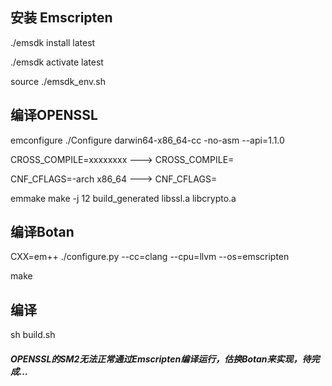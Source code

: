 ## 安装 Emscripten

./emsdk install latest

./emsdk activate latest

source ./emsdk_env.sh

## 编译OPENSSL

emconfigure ./Configure  darwin64-x86_64-cc -no-asm --api=1.1.0

CROSS_COMPILE=xxxxxxxx ---> CROSS_COMPILE=

CNF_CFLAGS=-arch x86_64 --->  CNF_CFLAGS=

emmake make -j 12 build_generated libssl.a libcrypto.a

## 编译Botan

CXX=em++ ./configure.py --cc=clang --cpu=llvm --os=emscripten

make

## 编译

sh build.sh



#### *OPENSSL的SM2无法正常通过Emscripten编译运行，估换Botan来实现，待完成...*